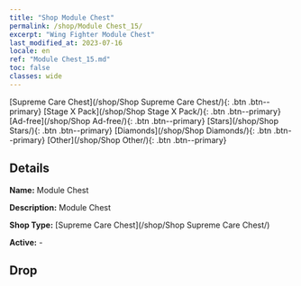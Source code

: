 ```yaml
---
title: "Shop Module Chest"
permalink: /shop/Module Chest_15/
excerpt: "Wing Fighter Module Chest"
last_modified_at: 2023-07-16
locale: en
ref: "Module Chest_15.md"
toc: false
classes: wide
---
```



  [Supreme Care Chest](/shop/Shop Supreme Care Chest/){: .btn .btn--primary}   [Stage X Pack](/shop/Shop Stage X Pack/){: .btn .btn--primary}   [Ad-free](/shop/Shop Ad-free/){: .btn .btn--primary}   [Stars](/shop/Shop Stars/){: .btn .btn--primary}   [Diamonds](/shop/Shop Diamonds/){: .btn .btn--primary}   [Other](/shop/Shop Other/){: .btn .btn--primary} 

## Details

 **Name:** Module Chest 

 **Description:** Module Chest

 **Shop Type:** [Supreme Care Chest](/shop/Shop Supreme Care Chest/)

 **Active:** - 

## Drop


